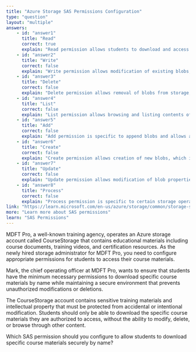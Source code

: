 ```yaml
---
title: "Azure Storage SAS Permissions Configuration"
type: "question"
layout: "multiple"
answers:
    - id: "answer1"
      title: "Read"
      correct: true
      explain: "Read permission allows students to download and access course materials from the storage account. This is the appropriate permission for downloading specific course files by name, providing exactly the access needed without granting unnecessary privileges."
    - id: "answer2"
      title: "Write"
      correct: false
      explain: "Write permission allows modification of existing blobs, which is not necessary for students who only need to download course materials. This would provide more access than required for the use case."
    - id: "answer3"
      title: "Delete"
      correct: false
      explain: "Delete permission allows removal of blobs from storage, which is inappropriate for students accessing course materials. This would create security risks by allowing students to remove educational content."
    - id: "answer4"
      title: "List"
      correct: false
      explain: "List permission allows browsing and listing contents of containers, which contradicts the requirement to access specific materials by name only. This would allow students to see all available content rather than accessing targeted resources."
    - id: "answer5"
      title: "Add"
      correct: false
      explain: "Add permission is specific to append blobs and allows adding data to existing append blobs. This is not applicable for downloading course materials and would provide unnecessary write capabilities."
    - id: "answer6"
      title: "Create"
      correct: false
      explain: "Create permission allows creation of new blobs, which is not needed for students downloading course materials. This would provide unnecessary write capabilities that exceed the security requirements."
    - id: "answer7"
      title: "Update"
      correct: false
      explain: "Update permission allows modification of blob properties and metadata, which is not required for downloading course materials. This would provide administrative-level access that exceeds student needs."
    - id: "answer8"
      title: "Process"
      correct: false
      explain: "Process permission is specific to certain storage operations and is not applicable to the basic requirement of downloading course materials by name."
link: "https://learn.microsoft.com/en-us/azure/storage/common/storage-sas-overview"
more: "Learn more about SAS permissions"
learn: "SAS Permissions"
---
```


MDFT Pro, a well-known training agency, operates an Azure storage account called CourseStorage that contains educational materials including course documents, training videos, and certification resources. As the newly hired storage administrator for MDFT Pro, you need to configure appropriate permissions for students to access their course materials. 

Mark, the chief operating officer at MDFT Pro, wants to ensure that students have the minimum necessary permissions to download specific course materials by name while maintaining a secure environment that prevents unauthorized modifications or deletions.

The CourseStorage account contains sensitive training materials and intellectual property that must be protected from accidental or intentional modification. Students should only be able to download the specific course materials they are authorized to access, without the ability to modify, delete, or browse through other content.

Which SAS permission should you configure to allow students to download specific course materials securely by name?
